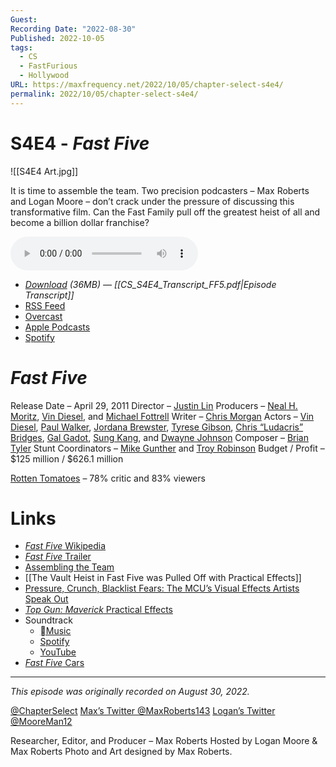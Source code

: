 ```yaml
---
Guest: 
Recording Date: "2022-08-30"
Published: 2022-10-05
tags:
  - CS
  - FastFurious
  - Hollywood
URL: https://maxfrequency.net/2022/10/05/chapter-select-s4e4/
permalink: 2022/10/05/chapter-select-s4e4/
---
```

# S4E4 - *Fast Five*

![[S4E4 Art.jpg]]

It is time to assemble the team. Two precision podcasters – Max Roberts and Logan Moore – don’t crack under the pressure of discussing this transformative film. Can the Fast Family pull off the greatest heist of all and become a billion dollar franchise?

<audio controls>
  <source src="https://traffic.libsyn.com/chapterselectpod/CS_S4E4_Final.mp3">
</audio>

- *[Download](https://traffic.libsyn.com/chapterselectpod/CS_S4E4_Final.mp3) (36MB)  — [[CS_S4E4_Transcript_FF5.pdf|Episode Transcript]]*
- [RSS Feed](https://chapterselectpod.libsyn.com/rss)
- [Overcast](https://overcast.fm/itunes1568777352/chapter-select)
- [Apple Podcasts](https://podcasts.apple.com/us/podcast/chapter-select/id1568777352)
- [Spotify](https://open.spotify.com/show/4f1TLZXbwtSX7uHROe9KlS)

# *Fast Five*

Release Date – April 29, 2011
Director – [Justin Lin](https://en.wikipedia.org/wiki/Justin_Lin)
Producers – [Neal H. Moritz](https://en.wikipedia.org/wiki/Neal_H._Moritz), [Vin Diesel](https://en.wikipedia.org/wiki/Vin_Diesel), and [Michael Fottrell](https://www.imdb.com/name/nm0288202/)
Writer – [Chris Morgan](https://en.wikipedia.org/wiki/Chris_Morgan_(filmmaker))
Actors – [Vin Diesel](https://en.wikipedia.org/wiki/Vin_Diesel), [Paul Walker](https://en.wikipedia.org/wiki/Paul_Walker), [Jordana Brewster](https://en.wikipedia.org/wiki/Jordana_Brewster), [Tyrese Gibson](https://en.wikipedia.org/wiki/Tyrese_Gibson), [Chris “Ludacris” Bridges](https://en.wikipedia.org/wiki/Ludacris), [Gal Gadot](https://en.wikipedia.org/wiki/Gal_Gadot), [Sung Kang](https://en.wikipedia.org/wiki/Sung_Kang), and [Dwayne Johnson](https://en.wikipedia.org/wiki/Dwayne_Johnson)
Composer – [Brian Tyler](https://en.wikipedia.org/wiki/Brian_Tyler)
Stunt Coordinators – [Mike Gunther](https://www.imdb.com/name/nm0348389/) and [Troy Robinson](https://www.imdb.com/name/nm0733162/)
Budget / Profit – $125 million / $626.1 million

[Rotten Tomatoes](https://www.rottentomatoes.com/m/fast_five) – 78% critic and 83% viewers
# Links

- [*Fast Five* Wikipedia](https://en.wikipedia.org/wiki/Fast_Five)
- [*Fast Five* Trailer](https://youtu.be/vcn2GOuZCKI)
- [Assembling the Team](https://youtu.be/rZzzAfvu5Dk)
- [[The Vault Heist in Fast Five was Pulled Off with Practical Effects]]
- [Pressure, Crunch, Blacklist Fears: The MCU’s Visual Effects Artists Speak Out](https://www.ign.com/articles/marvel-vfx-artists-she-hulk-breaking-point)
- [*Top Gun: Maverick* Practical Effects](https://youtu.be/KMbBh2CxUOw)
- Soundtrack
	- [Music](https://music.apple.com/us/album/fast-five-original-motion-picture-soundtrack/1440780998)
	- [Spotify](https://open.spotify.com/album/4m2xhUYfu1TIPoSDpQAOp8)
	- [YouTube](https://www.youtube.com/playlist?list=OLAK5uy_mQ1j5p-GH6kB6iwk6Ac_suI0PiX2iYzyg)
- [*Fast Five* Cars](https://fastandfurious.fandom.com/wiki/Category:Fast_Five_Cars)

---
*This episode was originally recorded on August 30, 2022.*

[@ChapterSelect](https://www.twitter.com/chapterselect)
[Max’s Twitter @MaxRoberts143](https://www.twitter.com/maxroberts143)
[Logan’s Twitter @MooreMan12](https://www.twitter.com/mooreman12)

Researcher, Editor, and Producer – Max Roberts
Hosted by Logan Moore & Max Roberts
Photo and Art designed by Max Roberts.